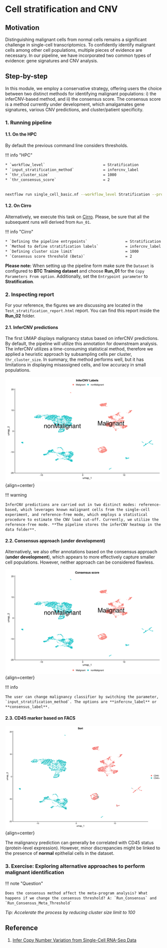 # Cell stratification and CNV

## Motivation

Distinguishing malignant cells from normal cells remains a significant challenge in single-cell transcriptomics. To confidently identify malignant cells among other cell populations, multiple pieces of evidence are necessary. In our pipeline, we have incorporated two common types of evidence: gene signatures and CNV analysis.

## Step-by-step

In this module, we employ a conservative strategy, offering users the choice between two distinct methods for identifying malignant populations: i) the inferCNV-based method, and ii) the consensus score. The consensus score is a method currently under development, which amalgamates gene signatures, various CNV predictions, and cluster/patient specificity.

### 1. Running pipeline

#### 1.1. On the HPC

By default the previous command line considers thresholds.

!!! info "HPC"

    * `workflow_level`                          = Stratification
    * `input_stratification_method`             = infercnv_label
    * `thr_cluster_size`                        = 1000
    * `thr_consensus_score`                     = 2

```{.bash .copy}

nextflow run single_cell_basic.nf --workflow_level Stratification --project_name Training --sample_csv sample_table.csv --meta_data meta_data.csv --cancer_type Ovarian -resume -profile seadragon

```

#### 1.2. On Cirro

Alternatively, we execute this task on [Cirro](https://cirro.bio). Please, be sure that all the subsequent runs will derived from `Run_01`.

!!! info "Cirro"

    * `Defining the pipeline entrypoints`                 = Stratification
    * `Method to define stratification labels`            = infercnv_label
    * `Defining cluster size limit`                       = 1000
    * `Consensus score threshold (Beta)`                  = 2

**Please note:** When setting up the pipeline form make sure the `Dataset` is configured to **BTC Training dataset** and choose **Run_01** for the `Copy Parameters From option`. Additionally, set the `Entrypoint parameter` to **Stratification**.

### 2. Inspecting report

For your reference, the figures we are discussing are located in the `Test_stratification_report.html` report. You can find this report inside the **Run_02** folder.

#### 2.1. InferCNV predictions

The first UMAP displays malignancy status based on inferCNV predictions. By default, the pipeline will utilize this annotation for downstream analysis. The inferCNV utilizes a time-consuming statistical method, therefore we applied a heuristic approach by subsampling cells per cluster, `thr_cluster_size`. In summary, the method performs well, but it has limitations in displaying misassigned cells, and low accuracy in small populations.

![Image caption](figures/umap-infercnv.png){align=center}

!!! warning

    InferCNV predictions are carried out in two distinct modes: reference-based, which leverages known malignant cells from the single-cell experiment, and reference-free mode, which employs a statistical procedure to estimate the CNV load cut-off. Currently, we utilize the reference-free mode. **The pipeline stores the inferCNV heatmap in the data folder**.

#### 2.2. Consensus approach (under development)

Alternatively, we also offer annotations based on the consensus approach (**under development**), which appears to more effectively capture smaller cell populations. However, neither approach can be considered flawless.

![Image caption](figures/umap-consensus.png){align=center}

!!! info

    The user can change malignancy classifier by switching the parameter, `input_stratification_method`. The options are **infercnv_label** or **consensus_label**.

#### 2.3. CD45 marker based on FACS

![Image caption](figures/umap-cd45.png){align=center}

The malignancy prediction can generally be correlated with CD45 status (protein-level expression). However, minor discrepancies might be linked to the presence of **normal** epithelial cells in the dataset.

### 3. Exercise: Exploring alternative approaches to perform malignant identification

!!! note "Question"

    Does the consensus method affect the meta-program analysis? What happens if we change the consensus threshold? A: `Run_Consensus` and `Run_Consensus_Meta_Threshold`

*Tip: Accelerate the process by reducing cluster size limit to 100*

## Reference

1. [Infer Copy Number Variation from Single-Cell RNA-Seq Data](https://bioconductor.org/packages/release/bioc/html/infercnv.html)